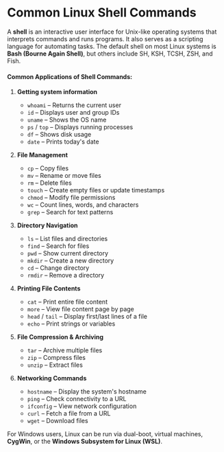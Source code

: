 # Common Linux Shell Commands  

A **shell** is an interactive user interface for Unix-like operating systems that interprets commands and runs programs. It also serves as a scripting language for automating tasks. The default shell on most Linux systems is **Bash (Bourne Again Shell)**, but others include SH, KSH, TCSH, ZSH, and Fish.  

#### **Common Applications of Shell Commands:**  
1. **Getting system information**  
   - `whoami` – Returns the current user  
   - `id` – Displays user and group IDs  
   - `uname` – Shows the OS name  
   - `ps` / `top` – Displays running processes  
   - `df` – Shows disk usage  
   - `date` – Prints today's date  

2. **File Management**  
   - `cp` – Copy files  
   - `mv` – Rename or move files  
   - `rm` – Delete files  
   - `touch` – Create empty files or update timestamps  
   - `chmod` – Modify file permissions  
   - `wc` – Count lines, words, and characters  
   - `grep` – Search for text patterns  

3. **Directory Navigation**  
   - `ls` – List files and directories  
   - `find` – Search for files  
   - `pwd` – Show current directory  
   - `mkdir` – Create a new directory  
   - `cd` – Change directory  
   - `rmdir` – Remove a directory  

4. **Printing File Contents**  
   - `cat` – Print entire file content  
   - `more` – View file content page by page  
   - `head` / `tail` – Display first/last lines of a file  
   - `echo` – Print strings or variables  

5. **File Compression & Archiving**  
   - `tar` – Archive multiple files  
   - `zip` – Compress files  
   - `unzip` – Extract files  

6. **Networking Commands**  
   - `hostname` – Display the system's hostname  
   - `ping` – Check connectivity to a URL  
   - `ifconfig` – View network configuration  
   - `curl` – Fetch a file from a URL  
   - `wget` – Download files  

For Windows users, Linux can be run via dual-boot, virtual machines, **CygWin**, or the **Windows Subsystem for Linux (WSL)**.  


